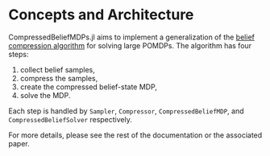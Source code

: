 # Concepts and Architecture

CompressedBeliefMDPs.jl aims to implement a generalization of the [belief compression algorithm](https://papers.nips.cc/paper_files/paper/2002/hash/a11f9e533f28593768ebf87075ab34f2-Abstract.html) for solving large POMDPs. The algorithm has four steps:
1. collect belief samples,
2. compress the samples,
3. create the compressed belief-state MDP,
4. solve the MDP.

Each step is handled by `Sampler`, `Compressor`, `CompressedBeliefMDP`, and `CompressedBeliefSolver` respectively.

For more details, please see the rest of the documentation or the associated paper.